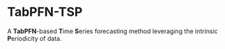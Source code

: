 # TabPFN-TSP
A **TabPFN**-based **T**ime **S**eries forecasting method leveraging the intrinsic **P**eriodicity of data.
